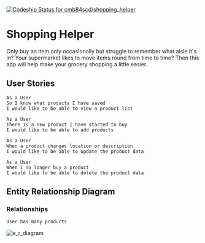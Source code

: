 [![Codeship Status for cmb84scd/shopping_helper](https://app.codeship.com/projects/8e7d43d9-779f-4697-9381-592be0620b21/status?branch=master)](https://app.codeship.com/projects/422370)
# Shopping Helper

Only buy an item only occasionally but struggle to remember what aisle it's in? Your supermarket likes to move items round from time to time? Then this app will help make your grocery shopping a little easier.

## User Stories
```
As a User
So I know what products I have saved
I would like to be able to view a product list
```
```
As a User
There is a new product I have started to buy
I would like to be able to add products
```
```
As a User
When a product changes location or description
I would like to be able to update the product data
```
```
As a User
When I no longer buy a product
I would like to be able to delete the product data
```

## Entity Relationship Diagram
### Relationships
```
User has many products
```
![e_r_diagram](https://user-images.githubusercontent.com/61843502/102484127-b2c01100-405d-11eb-9719-664b8b3f7476.png)
